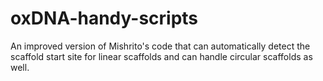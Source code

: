 # oxDNA-handy-scripts

An improved version of Mishrito's code that can automatically detect the scaffold start site for linear scaffolds and can handle circular scaffolds as well.
